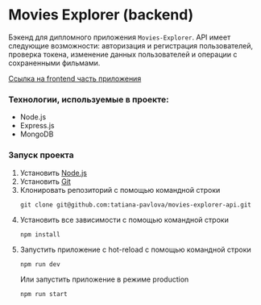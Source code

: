 # Movies Explorer (backend)
Бэкенд для дипломного приложения `Movies-Explorer`. API имеет следующие возможности: авторизация и регистрация пользователей, проверка токена, изменение данных пользователей и операции с сохраненными фильмами.

[Ссылка на frontend часть приложения](https://github.com/tatiana-pavlova/movies-explorer-frontend)

### Технологии, используемые в проекте:
* Node.js
* Express.js
* MongoDB

### Запуск проекта

1. Установить [Node.js](https://nodejs.org/en/download/)
2. Установить [Git](https://git-scm.com/downloads)
3. Клонировать репозиторий с помощью командной строки
   ```
   git clone git@github.com:tatiana-pavlova/movies-explorer-api.git
   ```
4. Установить все зависимости с помощью командной строки
   ```
   npm install
   ```
5. Запустить приложение с hot-reload с помощью командной строки
   ```
   npm run dev
   ```
   Или запустить приложение в режиме production
   ```
   npm run start
   ```
